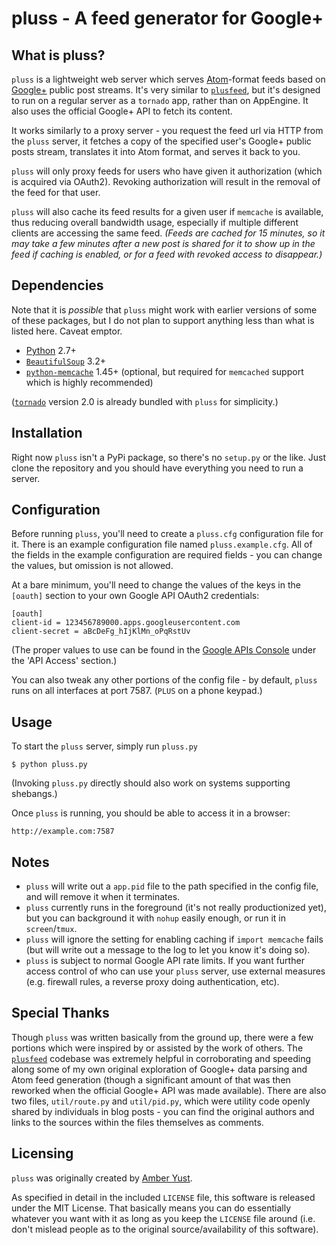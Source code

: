 pluss - A feed generator for Google+
======================================

What is pluss?
----------------

`pluss` is a lightweight web server which serves [Atom][6]-format feeds based on [Google+][5] public post streams. It's very similar to [`plusfeed`][7], but it's designed to run on a regular server as a `tornado` app, rather than on AppEngine. It also uses the official Google+ API to fetch its content.

It works similarly to a proxy server - you request the feed url via HTTP from the `pluss` server, it fetches a copy of the specified user's Google+ public posts stream, translates it into Atom format, and serves it back to you.

`pluss` will only proxy feeds for users who have given it authorization (which is acquired via OAuth2). Revoking authorization will result in the removal of the feed for that user.

`pluss` will also cache its feed results for a given user if `memcache` is available, thus reducing overall bandwidth usage, especially if multiple different clients are accessing the same feed. *(Feeds are cached for 15 minutes, so it may take a few minutes after a new post is shared for it to show up in the feed if caching is enabled, or for a feed with revoked access to disappear.)*

Dependencies
------------

Note that it is *possible* that `pluss` might work with earlier versions of some of these packages, but I do not plan to support anything less than what is listed here. Caveat emptor.

 - [Python][3] 2.7+
 - [`BeautifulSoup`][2] 3.2+
 - [`python-memcache`][4] 1.45+ (optional, but required for `memcached` support which is highly recommended)

([`tornado`][1] version 2.0 is already bundled with `pluss` for simplicity.)

Installation
------------

Right now `pluss` isn't a PyPi package, so there's no `setup.py` or the like. Just clone the repository and you should have everything you need to run a server.

Configuration
-------------

Before running `pluss`, you'll need to create a `pluss.cfg` configuration file for it. There is an example configuration file named `pluss.example.cfg`. All of the fields
in the example configuration are required fields - you can change the values, but omission is not allowed.

At a bare minimum, you'll need to change the values of the keys in the `[oauth]` section to your own Google API OAuth2 credentials:

    [oauth]
    client-id = 123456789000.apps.googleusercontent.com
	client-secret = aBcDeFg_hIjKlMn_oPqRstUv

(The proper values to use can be found in the [Google APIs Console][9] under the 'API Access' section.)

You can also tweak any other portions of the config file - by default, `pluss` runs on all interfaces at port 7587. (`PLUS` on a phone keypad.)

Usage
-----

To start the `pluss` server, simply run `pluss.py`

    $ python pluss.py

(Invoking `pluss.py` directly should also work on systems supporting shebangs.)

Once `pluss` is running, you should be able to access it in a browser:

    http://example.com:7587

Notes
-----

 - `pluss` will write out a `app.pid` file to the path specified in the config file, and will remove it when it terminates.
 - `pluss` currently runs in the foreground (it's not really productionized yet), but you can background it with `nohup` easily enough, or run it in `screen`/`tmux`.
 - `pluss` will ignore the setting for enabling caching if `import memcache` fails (but will write out a message to the log to let you know it's doing so).
 - `pluss` is subject to normal Google API rate limits. If you want further access control of who can use your `pluss` server, use external measures (e.g. firewall rules, a reverse proxy doing authentication, etc).

Special Thanks
--------------

Though `pluss` was written basically from the ground up, there were a few portions which were inspired by or assisted by the work of others. The [`plusfeed`][7] codebase was extremely helpful in corroborating and speeding along some of my own original exploration of Google+ data parsing and Atom feed generation (though a significant amount of that was then reworked when the official Google+ API was made available). There are also two files, `util/route.py` and `util/pid.py`, which were utility code openly shared by individuals in blog posts - you can find the original authors and links to the sources within the files themselves as comments.

Licensing
---------

`pluss` was originally created by [Amber Yust][8].

As specified in detail in the included `LICENSE` file, this software is released under the MIT License. That basically means you can do essentially whatever you want with it as long as you keep the `LICENSE` file around (i.e. don't mislead people as to the original source/availability of this software).

 [1]: http://www.tornadoweb.org/
 [2]: http://www.crummy.com/software/BeautifulSoup/
 [3]: http://python.org/
 [4]: http://www.tummy.com/Community/software/python-memcached/
 [5]: http://plus.google.com
 [6]: http://en.wikipedia.org/wiki/Atom_%28standard%29
 [7]: https://github.com/russellbeattie/plusfeed
 [8]: https://github.com/ayust
 [9]: https://code.google.com/apis/console/
